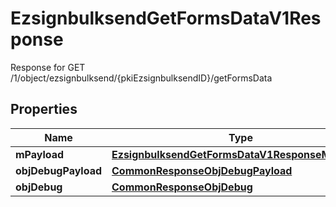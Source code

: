 

# EzsignbulksendGetFormsDataV1Response

Response for GET /1/object/ezsignbulksend/{pkiEzsignbulksendID}/getFormsData

## Properties

| Name | Type | Description | Notes |
|------------ | ------------- | ------------- | -------------|
|**mPayload** | [**EzsignbulksendGetFormsDataV1ResponseMPayload**](EzsignbulksendGetFormsDataV1ResponseMPayload.md) |  |  |
|**objDebugPayload** | [**CommonResponseObjDebugPayload**](CommonResponseObjDebugPayload.md) |  |  [optional] |
|**objDebug** | [**CommonResponseObjDebug**](CommonResponseObjDebug.md) |  |  [optional] |



